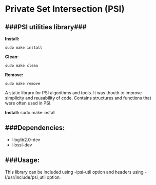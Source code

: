 # Private Set Intersection (PSI)
###PSI utilities library###
---
__Install:__
```
sudo make install
```
__Clean:__ 
```
sudo make clean
```

__Remove:__ 
```
sudo make remove
```
A static library for PSI algorithms and tools. It was thouth to improve 
simplicity and reusability of code. Contains structures and functions that were 
often used in PSI.

__Install:__ sudo make install

###Dependencies:
---
 * libglib2.0-dev
 * libssl-dev

###Usage:
---
This library can be included using -lpsi-util option and 
headers using -I/usr/include/psi_util option.
